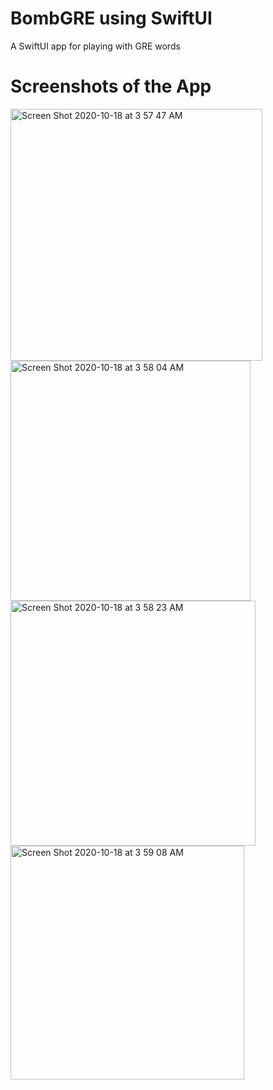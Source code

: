 # BombGRE using SwiftUI
A SwiftUI app for playing with GRE words

# Screenshots of the App

<img width="403" alt="Screen Shot 2020-10-18 at 3 57 47 AM" src="https://user-images.githubusercontent.com/22485093/96365562-5c366500-10f6-11eb-9bca-7b77327e14ed.png">
<img width="384" alt="Screen Shot 2020-10-18 at 3 58 04 AM" src="https://user-images.githubusercontent.com/22485093/96365567-60fb1900-10f6-11eb-9333-6d8290301559.png">
<img width="392" alt="Screen Shot 2020-10-18 at 3 58 23 AM" src="https://user-images.githubusercontent.com/22485093/96365569-65273680-10f6-11eb-8773-e5126ee5536d.png">
<img width="374" alt="Screen Shot 2020-10-18 at 3 59 08 AM" src="https://user-images.githubusercontent.com/22485093/96365574-707a6200-10f6-11eb-9837-d122928317f1.png">
